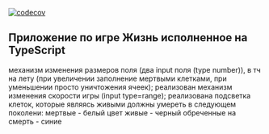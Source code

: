 [![codecov](https://codecov.io/gh/AleksanderLeontiev/Game-of-life/branch/game/graph/badge.svg?token=VUMB5E2RCD)](https://codecov.io/gh/AleksanderLeontiev/Game-of-life)

## Приложение по игре Жизнь исполненное на TypeScript

механизм изменения размеров поля (два input поля (type number)), в тч на лету (при увеличении заполнение мертвыми клетками, при уменьшении просто уничтожения ячеек);
реализован механизм изменения скорости игры (input type=range);
реализована подсветка клеток, которые являясь живыми должны умереть в следующем поколени:
мертвые - белый цвет
живые - черный
обреченные на смерть - синие
